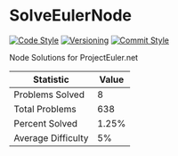 # SolveEulerNode

[![Code Style](https://img.shields.io/badge/code_style-standard-brightgreen.svg?style=flat)](https://standardjs.com/)
[![Versioning](https://img.shields.io/badge/versioning-semantic-brightgreen.svg?style=flat)](https://semver.org/)
[![Commit Style](https://img.shields.io/badge/commit_style-gitmoji-yellow.svg?style=flat)](https://gitmoji.carloscuesta.me/)

Node Solutions for ProjectEuler.net

|     Statistic      |  Value  |
|--------------------|---------|
|   Problems Solved  |    8    |
|   Total Problems   |   638   |
|   Percent Solved   |  1.25%  |
| Average Difficulty |   5%    |
